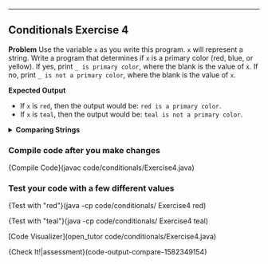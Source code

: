 ----------

## Conditionals Exercise 4

**Problem**
Use the variable `x` as you write this program. `x` will represent a string. Write a program that determines if `x` is a primary color (red, blue, or yellow). If yes, print `_ is primary color`, where the blank is the value of `x`. If no, print `_ is not a primary color`, where the blank is the value of `x`.

**Expected Output**
* If `x` is `red`, then the output would be: `red is a primary color`.
* If `x` is `teal`, then the output would be: `teal is not a primary color`.

<details><summary><b>Comparing Strings</b></summary>If you choose to directly compare Strings, you may be tempted to write `x == "red"`. However, this won't behave as expected. Instead, use `.equals()`. For example, `x.equals("red")`.</details>

### Compile code after you make changes

{Compile Code}(javac code/conditionals/Exercise4.java)

### Test your code with a few different values

{Test with "red"}(java -cp code/conditionals/ Exercise4 red)

{Test with "teal"}(java -cp code/conditionals/ Exercise4 teal)

[Code Visualizer](open_tutor code/conditionals/Exercise4.java)

{Check It!|assessment}(code-output-compare-1582349154)
